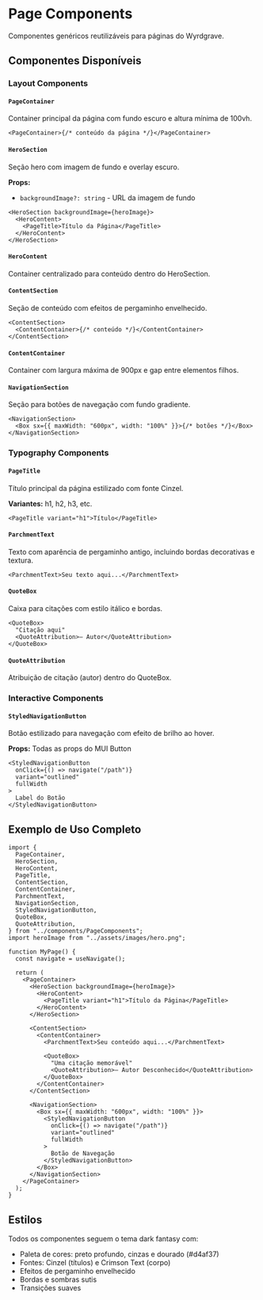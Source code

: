 # Page Components

Componentes genéricos reutilizáveis para páginas do Wyrdgrave.

## Componentes Disponíveis

### Layout Components

#### `PageContainer`

Container principal da página com fundo escuro e altura mínima de 100vh.

```tsx
<PageContainer>{/* conteúdo da página */}</PageContainer>
```

#### `HeroSection`

Seção hero com imagem de fundo e overlay escuro.

**Props:**

- `backgroundImage?: string` - URL da imagem de fundo

```tsx
<HeroSection backgroundImage={heroImage}>
  <HeroContent>
    <PageTitle>Título da Página</PageTitle>
  </HeroContent>
</HeroSection>
```

#### `HeroContent`

Container centralizado para conteúdo dentro do HeroSection.

#### `ContentSection`

Seção de conteúdo com efeitos de pergaminho envelhecido.

```tsx
<ContentSection>
  <ContentContainer>{/* conteúdo */}</ContentContainer>
</ContentSection>
```

#### `ContentContainer`

Container com largura máxima de 900px e gap entre elementos filhos.

#### `NavigationSection`

Seção para botões de navegação com fundo gradiente.

```tsx
<NavigationSection>
  <Box sx={{ maxWidth: "600px", width: "100%" }}>{/* botões */}</Box>
</NavigationSection>
```

### Typography Components

#### `PageTitle`

Título principal da página estilizado com fonte Cinzel.

**Variantes:** h1, h2, h3, etc.

```tsx
<PageTitle variant="h1">Título</PageTitle>
```

#### `ParchmentText`

Texto com aparência de pergaminho antigo, incluindo bordas decorativas e textura.

```tsx
<ParchmentText>Seu texto aqui...</ParchmentText>
```

#### `QuoteBox`

Caixa para citações com estilo itálico e bordas.

```tsx
<QuoteBox>
  "Citação aqui"
  <QuoteAttribution>— Autor</QuoteAttribution>
</QuoteBox>
```

#### `QuoteAttribution`

Atribuição de citação (autor) dentro do QuoteBox.

### Interactive Components

#### `StyledNavigationButton`

Botão estilizado para navegação com efeito de brilho ao hover.

**Props:** Todas as props do MUI Button

```tsx
<StyledNavigationButton
  onClick={() => navigate("/path")}
  variant="outlined"
  fullWidth
>
  Label do Botão
</StyledNavigationButton>
```

## Exemplo de Uso Completo

```tsx
import {
  PageContainer,
  HeroSection,
  HeroContent,
  PageTitle,
  ContentSection,
  ContentContainer,
  ParchmentText,
  NavigationSection,
  StyledNavigationButton,
  QuoteBox,
  QuoteAttribution,
} from "../components/PageComponents";
import heroImage from "../assets/images/hero.png";

function MyPage() {
  const navigate = useNavigate();

  return (
    <PageContainer>
      <HeroSection backgroundImage={heroImage}>
        <HeroContent>
          <PageTitle variant="h1">Título da Página</PageTitle>
        </HeroContent>
      </HeroSection>

      <ContentSection>
        <ContentContainer>
          <ParchmentText>Seu conteúdo aqui...</ParchmentText>

          <QuoteBox>
            "Uma citação memorável"
            <QuoteAttribution>— Autor Desconhecido</QuoteAttribution>
          </QuoteBox>
        </ContentContainer>
      </ContentSection>

      <NavigationSection>
        <Box sx={{ maxWidth: "600px", width: "100%" }}>
          <StyledNavigationButton
            onClick={() => navigate("/path")}
            variant="outlined"
            fullWidth
          >
            Botão de Navegação
          </StyledNavigationButton>
        </Box>
      </NavigationSection>
    </PageContainer>
  );
}
```

## Estilos

Todos os componentes seguem o tema dark fantasy com:

- Paleta de cores: preto profundo, cinzas e dourado (#d4af37)
- Fontes: Cinzel (títulos) e Crimson Text (corpo)
- Efeitos de pergaminho envelhecido
- Bordas e sombras sutis
- Transições suaves
